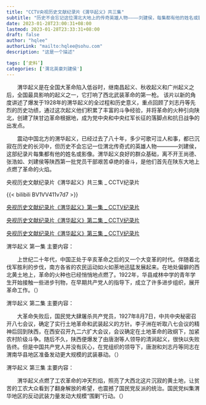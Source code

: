 ```yaml
---
title: "CCTV央视历史文献纪录片《渭华起义》共三集"
subtitle: "历史不会忘记这位渭北大地上的传奇英雄人物————刘建侯，每集都有他的姓名或影像。渭华起义良好的群众基础，离不开王尚德、张浩如、刘建侯等陕西第一批党员干部艰苦卓绝的奋斗。"
date: 2023-01-28T23:00:31+08:00
lastmod: 2023-01-28T23:33:31+08:00
draft: false
author: "hqlee"
authorLink: "mailto:hqlee@sohu.com"
description: "这是一个描述"

tags: [‘史料’]
categories: ['渭北英豪刘建侯']
---
```


　　渭华起义是在全国大革命陷入低谷时，继南昌起义、秋收起义和广州起义之后，全国最具影响的起义之一，它打响了西北武装革命的第一枪。 该片以新的角度讲述了爆发于1928年的渭华起义的全过程和历史意义，重点回顾了刘志丹等先烈的历史功绩，通过这次起义他们积累了丰富的斗争经验，并将革命的火种引向陕北，创建了陕甘边革命根据地，成为党中央和中央红军长征的落脚点和抗日战争的出发点。

　　震动中国北方的渭华起义，已经过去了八十年，多少可歌可泣人和事，都已沉寂在历史的长河中，但历史不会忘记一位渭北传奇式的英雄人物————刘建侯，这部纪录片每集都有他的姓名或影像。渭华起义良好的群众基础，离不开王尚德、张浩如、刘建侯等陕西第一批党员干部艰苦卓绝的奋斗，是他们首先在陕东大地上点燃了革命的火焰。


央视历史文献纪录片《渭华起义》共三集 _ CCTV纪录片

{{< bilibili BV1VV411v7d7 >}}


[央视历史文献纪录片《渭华起义》第一集 _ CCTV纪录片](https://tv.cctv.com/2016/12/20/VIDEh7ueokjB2XV5jwTbngNd161220.shtml)


[央视历史文献纪录片《渭华起义》第二集 _ CCTV纪录片](https://tv.cctv.com/2016/12/21/VIDENa7aQExseNxHkqe646TU161221.shtml)

[央视历史文献纪录片《渭华起义》第三集 _ CCTV纪录片](https://tv.cctv.com/2016/12/22/VIDExizFLKPNYhlCgtIxdukl161222.shtml)


渭华起义 第一集 主要内容： 

　　上世纪二十年代，中国正处于辛亥革命之后的又一个大变革的时代。伴随着北伐军胜利的步伐，南方各省的农民运动如火如荼地迅猛发展起来。在地处偏僻的西北黄土地上，革命的火种也已经悄悄地点燃了。1922年，华县咸林中学的青年学生开始接触一些进步刊物，在早期共产党人的指导下，成立了许多进步组织，展开革命工作。（）

渭华起义 第二集 主要内容：

　　大革命失败后，国民党大肆屠杀共产党员，1927年8月7日，中共中央秘密召开八七会议，确定了实行土地革命和武装起义的方针。李子洲在听取八七会议的精神后回到陕西，在西安召开九二六扩大会议，会议确定在土地革命的政纲下，加紧农村阶级斗争。随后不久，陕西便爆发了由唐澍等人领导的清涧起义，很快以失败告终。但是中国共产党人并没有灰心，在党组织的领导下，唐澍和刘志丹等同志在渭南华县地区准备发动更大规模的武装暴动。（）

渭华起义 第三集  主要内容：

　　渭华起义点燃了工农革命的冲天烈焰，照亮了大西北这片沉寂的黄土地，让贫苦的工农大众看到了翻身解放的希望，也震撼了国民党反派的统治。国民党纠集渭华地区的反动武装力量发动大规模“围剿”行动。（）
